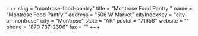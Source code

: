 +++
slug = "montrose-food-pantry"
title = "Montrose Food Pantry "
name = "Montrose Food Pantry "
address = "506 W Market"
cityIndexKey = "city-ar-montrose"
city = "Montrose"
state = "AR"
postal = "71658"
website = ""
phone = "870 737-2306"
fax = ""
+++
